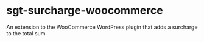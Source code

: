 sgt-surcharge-woocommerce
=========================

An extension to the WooCommerce WordPress plugin that adds a surcharge to the total sum

